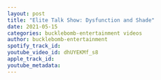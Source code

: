 ```yaml
---
layout: post
title: "Elite Talk Show: Dysfunction and Shade"
date: 2021-05-15
categories: bucklebomb-entertainment videos
author: bucklebomb-entertainment
spotify_track_id: 
youtube_video_id: dhUYEKMf_s8
apple_track_id: 
youtube_metadata: 
---
```

